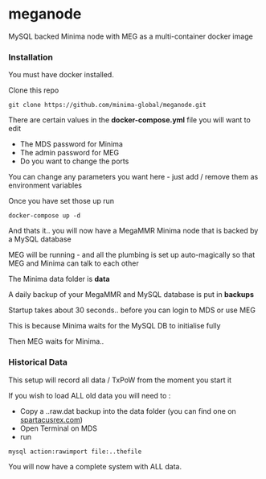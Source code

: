 # meganode
MySQL backed Minima node with MEG as a multi-container docker image 

### Installation

You must have docker installed.

Clone this repo

```
git clone https://github.com/minima-global/meganode.git
```

There are certain values in the **docker-compose.yml** file you will want to edit

- The MDS password for Minima
- The admin password for MEG
- Do you want to change the ports

You can change any parameters you want here - just add / remove them as environment variables 

Once you have set those up run

```
docker-compose up -d
```

And thats it.. you will now have a MegaMMR Minima node that is backed by a MySQL database

MEG will be running - and all the plumbing is set up auto-magically so that MEG and Minima can talk to each other

The Minima data folder is **data** 

A daily backup of your MegaMMR and MySQL database is put in **backups** 

Startup takes about 30 seconds.. before you can login to MDS or use MEG

This is because Minima waits for the MySQL DB to initialise fully

Then MEG waits for Minima.. 

### Historical Data

This setup will record all data / TxPoW from the moment you start it

If you wish to load ALL old data you will need to :

- Copy a ..raw.dat backup into the data folder (you can find one on [spartacusrex.com](https://spartacusrex.com))
- Open Terminal on MDS
- run 

```
mysql action:rawimport file:..thefile
```

You will now have a complete system with ALL data.
